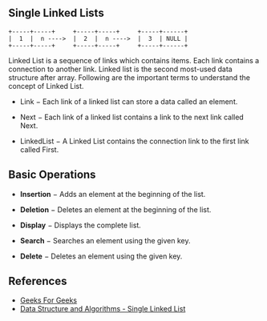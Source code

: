 ## Single Linked Lists

```
+-----+-----+     +-----+-----+     +-----+------+
|  1  |  n ---->  |  2  |  n ---->  |  3  | NULL |
+-----+-----+     +-----+-----+     +-----+------+

```

Linked List is a sequence of links which contains items. Each link contains a connection to another link. Linked list is the second most-used data structure after array. Following are the important terms to understand the concept of Linked List.

- Link − Each link of a linked list can store a data called an element.

- Next − Each link of a linked list contains a link to the next link called Next.

- LinkedList − A Linked List contains the connection link to the first link called First.

## Basic Operations

- **Insertion** − Adds an element at the beginning of the list.

- **Deletion** − Deletes an element at the beginning of the list.

- **Display** − Displays the complete list.

- **Search** − Searches an element using the given key.

- **Delete** − Deletes an element using the given key.

## References

- [Geeks For Geeks](geeksforgeeks.org)
- [Data Structure and Algorithms - Single Linked List](http://geeksquiz.com/linked-list-set-1-introduction/)
